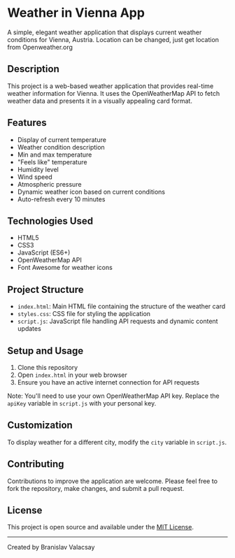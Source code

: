 # Weather in Vienna App

A simple, elegant weather application that displays current weather conditions for Vienna, Austria.
Location can be changed, just get location from Openweather.org

## Description

This project is a web-based weather application that provides real-time weather information for Vienna. It uses the OpenWeatherMap API to fetch weather data and presents it in a visually appealing card format.

## Features

- Display of current temperature
- Weather condition description
- Min and max temperature
- "Feels like" temperature
- Humidity level
- Wind speed
- Atmospheric pressure
- Dynamic weather icon based on current conditions
- Auto-refresh every 10 minutes

## Technologies Used

- HTML5
- CSS3
- JavaScript (ES6+)
- OpenWeatherMap API
- Font Awesome for weather icons

## Project Structure

- `index.html`: Main HTML file containing the structure of the weather card
- `styles.css`: CSS file for styling the application
- `script.js`: JavaScript file handling API requests and dynamic content updates

## Setup and Usage

1. Clone this repository
2. Open `index.html` in your web browser
3. Ensure you have an active internet connection for API requests

Note: You'll need to use your own OpenWeatherMap API key. Replace the `apiKey` variable in `script.js` with your personal key.

## Customization

To display weather for a different city, modify the `city` variable in `script.js`.

## Contributing

Contributions to improve the application are welcome. Please feel free to fork the repository, make changes, and submit a pull request.

## License

This project is open source and available under the [MIT License](https://opensource.org/licenses/MIT).

---

Created by Branislav Valacsay
